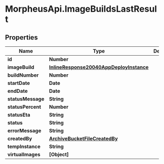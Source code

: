 # MorpheusApi.ImageBuildsLastResult

## Properties

Name | Type | Description | Notes
------------ | ------------- | ------------- | -------------
**id** | **Number** |  | [optional] 
**imageBuild** | [**InlineResponse20040AppDeployInstance**](InlineResponse20040AppDeployInstance.md) |  | [optional] 
**buildNumber** | **Number** |  | [optional] 
**startDate** | **Date** |  | [optional] 
**endDate** | **Date** |  | [optional] 
**statusMessage** | **String** |  | [optional] 
**statusPercent** | **Number** |  | [optional] 
**statusEta** | **String** |  | [optional] 
**status** | **String** |  | [optional] 
**errorMessage** | **String** |  | [optional] 
**createdBy** | [**ArchiveBucketFileCreatedBy**](ArchiveBucketFileCreatedBy.md) |  | [optional] 
**tempInstance** | **String** |  | [optional] 
**virtualImages** | **[Object]** |  | [optional] 


